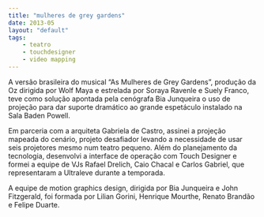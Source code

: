 ```yaml
---
title: "mulheres de grey gardens"
date: 2013-05
layout: "default"
tags:
	- teatro
	- touchdesigner
	- video mapping
---
```


A versão brasileira do musical “As Mulheres de Grey Gardens”, produção da Oz dirigida por Wolf Maya e estrelada por Soraya Ravenle e Suely Franco, teve como solução apontada pela cenógrafa Bia Junqueira o uso de projeção para dar suporte dramático ao grande espetáculo instalado na Sala Baden Powell.

Em parceria com a arquiteta Gabriela de Castro, assinei a projeção mapeada do cenário, projeto desafiador levando a necessidade de usar seis projetores mesmo num teatro pequeno. Além do planejamento da tecnologia, desenvolvi a interface de operação com Touch Designer e formei a equipe de VJs Rafael Drelich, Caio Chacal e Carlos Gabriel, que representaram a Ultraleve durante a temporada.

A equipe de motion graphics design, dirigida por Bia Junqueira e John Fitzgerald, foi formada por Lilian Gorini, Henrique Mourthe, Renato Brandão e Felipe Duarte.